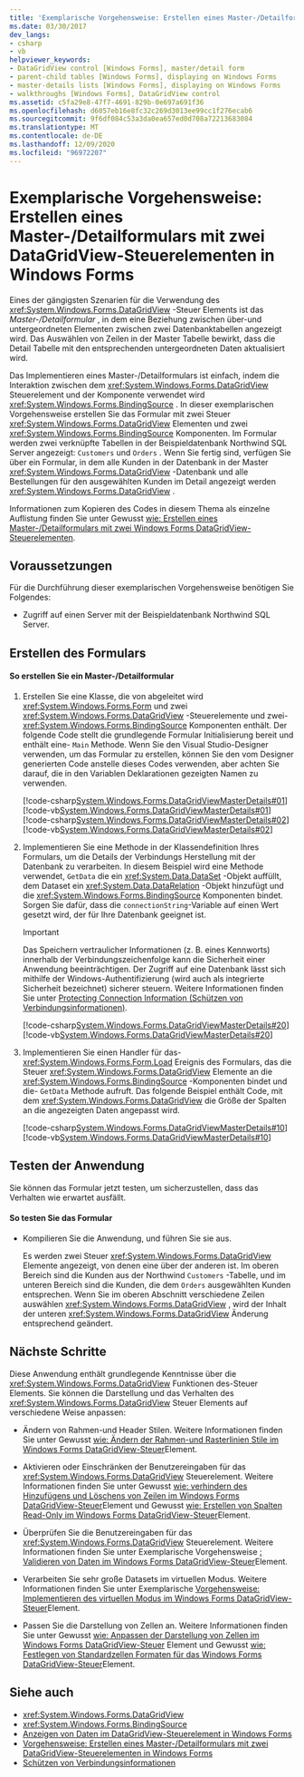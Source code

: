 ```yaml
---
title: 'Exemplarische Vorgehensweise: Erstellen eines Master-/Detailformulars mit zwei DataGridView-Steuerelementen'
ms.date: 03/30/2017
dev_langs:
- csharp
- vb
helpviewer_keywords:
- DataGridView control [Windows Forms], master/detail form
- parent-child tables [Windows Forms], displaying on Windows Forms
- master-details lists [Windows Forms], displaying on Windows Forms
- walkthroughs [Windows Forms], DataGridView control
ms.assetid: c5fa29e8-47f7-4691-829b-0e697a691f36
ms.openlocfilehash: d6057eb16e8fc32c269d3013ee99cc1f276ecab6
ms.sourcegitcommit: 9f6df084c53a3da0ea657ed0d708a72213683084
ms.translationtype: MT
ms.contentlocale: de-DE
ms.lasthandoff: 12/09/2020
ms.locfileid: "96972207"
---
```

# <a name="walkthrough-creating-a-masterdetail-form-using-two-windows-forms-datagridview-controls"></a>Exemplarische Vorgehensweise: Erstellen eines Master-/Detailformulars mit zwei DataGridView-Steuerelementen in Windows Forms

Eines der gängigsten Szenarien für die Verwendung des <xref:System.Windows.Forms.DataGridView> -Steuer Elements ist das *Master-/Detailformular* , in dem eine Beziehung zwischen über-und untergeordneten Elementen zwischen zwei Datenbanktabellen angezeigt wird. Das Auswählen von Zeilen in der Master Tabelle bewirkt, dass die Detail Tabelle mit den entsprechenden untergeordneten Daten aktualisiert wird.

Das Implementieren eines Master-/Detailformulars ist einfach, indem die Interaktion zwischen dem <xref:System.Windows.Forms.DataGridView> Steuerelement und der Komponente verwendet wird <xref:System.Windows.Forms.BindingSource> . In dieser exemplarischen Vorgehensweise erstellen Sie das Formular mit zwei Steuer <xref:System.Windows.Forms.DataGridView> Elementen und zwei <xref:System.Windows.Forms.BindingSource> Komponenten. Im Formular werden zwei verknüpfte Tabellen in der Beispieldatenbank Northwind SQL Server angezeigt: `Customers` und `Orders` . Wenn Sie fertig sind, verfügen Sie über ein Formular, in dem alle Kunden in der Datenbank in der Master <xref:System.Windows.Forms.DataGridView> -Datenbank und alle Bestellungen für den ausgewählten Kunden im Detail angezeigt werden <xref:System.Windows.Forms.DataGridView> .

Informationen zum Kopieren des Codes in diesem Thema als einzelne Auflistung finden Sie unter Gewusst [wie: Erstellen eines Master-/Detailformulars mit zwei Windows Forms DataGridView-Steuerelementen](create-a-master-detail-form-using-two-datagridviews.md).

## <a name="prerequisites"></a>Voraussetzungen

Für die Durchführung dieser exemplarischen Vorgehensweise benötigen Sie Folgendes:

- Zugriff auf einen Server mit der Beispieldatenbank Northwind SQL Server.

## <a name="creating-the-form"></a>Erstellen des Formulars

#### <a name="to-create-a-masterdetail-form"></a>So erstellen Sie ein Master-/Detailformular

1. Erstellen Sie eine Klasse, die von abgeleitet wird <xref:System.Windows.Forms.Form> und zwei <xref:System.Windows.Forms.DataGridView> -Steuerelemente und zwei- <xref:System.Windows.Forms.BindingSource> Komponenten enthält. Der folgende Code stellt die grundlegende Formular Initialisierung bereit und enthält eine- `Main` Methode. Wenn Sie den Visual Studio-Designer verwenden, um das Formular zu erstellen, können Sie den vom Designer generierten Code anstelle dieses Codes verwenden, aber achten Sie darauf, die in den Variablen Deklarationen gezeigten Namen zu verwenden.

    [!code-csharp[System.Windows.Forms.DataGridViewMasterDetails#01](~/samples/snippets/csharp/VS_Snippets_Winforms/System.Windows.Forms.DataGridViewMasterDetails/CS/masterdetails.cs#01)]
    [!code-vb[System.Windows.Forms.DataGridViewMasterDetails#01](~/samples/snippets/visualbasic/VS_Snippets_Winforms/System.Windows.Forms.DataGridViewMasterDetails/VB/masterdetails.vb#01)]
    [!code-csharp[System.Windows.Forms.DataGridViewMasterDetails#02](~/samples/snippets/csharp/VS_Snippets_Winforms/System.Windows.Forms.DataGridViewMasterDetails/CS/masterdetails.cs#02)]
    [!code-vb[System.Windows.Forms.DataGridViewMasterDetails#02](~/samples/snippets/visualbasic/VS_Snippets_Winforms/System.Windows.Forms.DataGridViewMasterDetails/VB/masterdetails.vb#02)]

2. Implementieren Sie eine Methode in der Klassendefinition Ihres Formulars, um die Details der Verbindungs Herstellung mit der Datenbank zu verarbeiten. In diesem Beispiel wird eine Methode verwendet, `GetData` die ein <xref:System.Data.DataSet> -Objekt auffüllt, dem Dataset ein <xref:System.Data.DataRelation> -Objekt hinzufügt und die <xref:System.Windows.Forms.BindingSource> Komponenten bindet. Sorgen Sie dafür, dass die `connectionString`-Variable auf einen Wert gesetzt wird, der für Ihre Datenbank geeignet ist.

    > [!IMPORTANT]
    > Das Speichern vertraulicher Informationen (z. B. eines Kennworts) innerhalb der Verbindungszeichenfolge kann die Sicherheit einer Anwendung beeinträchtigen. Der Zugriff auf eine Datenbank lässt sich mithilfe der Windows-Authentifizierung (wird auch als integrierte Sicherheit bezeichnet) sicherer steuern. Weitere Informationen finden Sie unter [Protecting Connection Information (Schützen von Verbindungsinformationen)](/dotnet/framework/data/adonet/protecting-connection-information).

    [!code-csharp[System.Windows.Forms.DataGridViewMasterDetails#20](~/samples/snippets/csharp/VS_Snippets_Winforms/System.Windows.Forms.DataGridViewMasterDetails/CS/masterdetails.cs#20)]
    [!code-vb[System.Windows.Forms.DataGridViewMasterDetails#20](~/samples/snippets/visualbasic/VS_Snippets_Winforms/System.Windows.Forms.DataGridViewMasterDetails/VB/masterdetails.vb#20)]

3. Implementieren Sie einen Handler für das- <xref:System.Windows.Forms.Form.Load> Ereignis des Formulars, das die Steuer <xref:System.Windows.Forms.DataGridView> Elemente an die <xref:System.Windows.Forms.BindingSource> -Komponenten bindet und die- `GetData` Methode aufruft. Das folgende Beispiel enthält Code, mit dem <xref:System.Windows.Forms.DataGridView> die Größe der Spalten an die angezeigten Daten angepasst wird.

    [!code-csharp[System.Windows.Forms.DataGridViewMasterDetails#10](~/samples/snippets/csharp/VS_Snippets_Winforms/System.Windows.Forms.DataGridViewMasterDetails/CS/masterdetails.cs#10)]
    [!code-vb[System.Windows.Forms.DataGridViewMasterDetails#10](~/samples/snippets/visualbasic/VS_Snippets_Winforms/System.Windows.Forms.DataGridViewMasterDetails/VB/masterdetails.vb#10)]

## <a name="testing-the-application"></a>Testen der Anwendung

Sie können das Formular jetzt testen, um sicherzustellen, dass das Verhalten wie erwartet ausfällt.

#### <a name="to-test-the-form"></a>So testen Sie das Formular

- Kompilieren Sie die Anwendung, und führen Sie sie aus.

  Es werden zwei Steuer <xref:System.Windows.Forms.DataGridView> Elemente angezeigt, von denen eine über der anderen ist. Im oberen Bereich sind die Kunden aus der Northwind `Customers` -Tabelle, und im unteren Bereich sind die Kunden, die dem `Orders` ausgewählten Kunden entsprechen. Wenn Sie im oberen Abschnitt verschiedene Zeilen auswählen <xref:System.Windows.Forms.DataGridView> , wird der Inhalt der unteren <xref:System.Windows.Forms.DataGridView> Änderung entsprechend geändert.

## <a name="next-steps"></a>Nächste Schritte

Diese Anwendung enthält grundlegende Kenntnisse über die <xref:System.Windows.Forms.DataGridView> Funktionen des-Steuer Elements. Sie können die Darstellung und das Verhalten des <xref:System.Windows.Forms.DataGridView> Steuer Elements auf verschiedene Weise anpassen:

- Ändern von Rahmen-und Header Stilen. Weitere Informationen finden Sie unter Gewusst [wie: Ändern der Rahmen-und Rasterlinien Stile im Windows Forms DataGridView-Steuer](change-the-border-and-gridline-styles-in-the-datagrid.md)Element.

- Aktivieren oder Einschränken der Benutzereingaben für das <xref:System.Windows.Forms.DataGridView> Steuerelement. Weitere Informationen finden Sie unter Gewusst [wie: verhindern des Hinzufügens und Löschens von Zeilen im Windows Forms DataGridView-Steuer](prevent-row-addition-and-deletion-datagridview.md)Element und Gewusst [wie: Erstellen von Spalten Read-Only im Windows Forms DataGridView-Steuer](how-to-make-columns-read-only-in-the-windows-forms-datagridview-control.md)Element.

- Überprüfen Sie die Benutzereingaben für das <xref:System.Windows.Forms.DataGridView> Steuerelement. Weitere Informationen finden Sie unter Exemplarische Vorgehensweise [: Validieren von Daten im Windows Forms DataGridView-Steuer](walkthrough-validating-data-in-the-windows-forms-datagridview-control.md)Element.

- Verarbeiten Sie sehr große Datasets im virtuellen Modus. Weitere Informationen finden Sie unter Exemplarische [Vorgehensweise: Implementieren des virtuellen Modus im Windows Forms DataGridView-Steuer](implementing-virtual-mode-wf-datagridview-control.md)Element.

- Passen Sie die Darstellung von Zellen an. Weitere Informationen finden Sie unter Gewusst [wie: Anpassen der Darstellung von Zellen im Windows Forms DataGridView-Steuer](customize-the-appearance-of-cells-in-the-datagrid.md) Element und Gewusst [wie: Festlegen von Standardzellen Formaten für das Windows Forms DataGridView-Steuer](how-to-set-default-cell-styles-for-the-windows-forms-datagridview-control.md)Element.

## <a name="see-also"></a>Siehe auch

- <xref:System.Windows.Forms.DataGridView>
- <xref:System.Windows.Forms.BindingSource>
- [Anzeigen von Daten im DataGridView-Steuerelement in Windows Forms](displaying-data-in-the-windows-forms-datagridview-control.md)
- [Vorgehensweise: Erstellen eines Master-/Detailformulars mit zwei DataGridView-Steuerelementen in Windows Forms](create-a-master-detail-form-using-two-datagridviews.md)
- [Schützen von Verbindungsinformationen](/dotnet/framework/data/adonet/protecting-connection-information)
